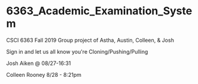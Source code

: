 # 6363_Academic_Examination_System

CSCI 6363 Fall 2019 Group project of Astha, Austin, Colleen, & Josh

Sign in and let us all know you're Cloning/Pushing/Pulling

Josh Aiken @ 08/27-16:31

Colleen Rooney 8/28 - 8:21pm